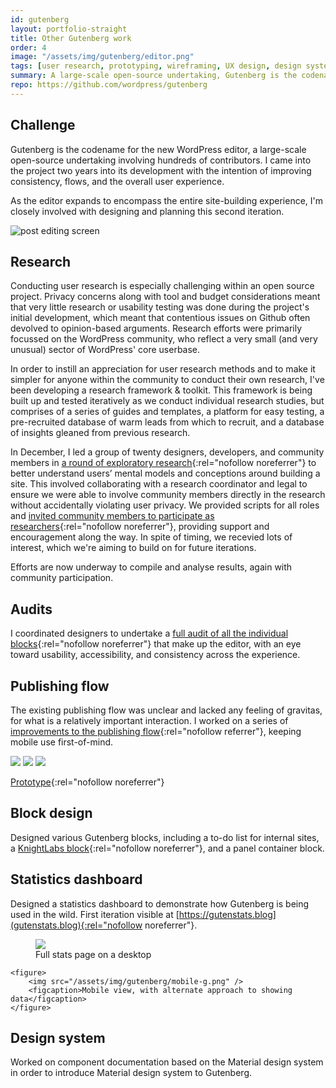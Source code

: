 ```yaml
---
id: gutenberg
layout: portfolio-straight
title: Other Gutenberg work
order: 4
image: "/assets/img/gutenberg/editor.png"
tags: [user research, prototyping, wireframing, UX design, design systems, documentation, data visualisation]
summary: A large-scale open-source undertaking, Gutenberg is the codename for both a new editor, and a fundamental change to the way that WordPress works.
repo: https://github.com/wordpress/gutenberg
---
```


## Challenge

Gutenberg is the codename for the new WordPress editor, a large-scale open-source undertaking involving hundreds of contributors. I came into the project two years into its development with the intention of improving consistency, flows, and the overall user experience.

As the editor expands to encompass the entire site-building experience, I'm closely involved with designing and planning this second iteration.

![post editing screen](/assets/img/gutenberg/animated.gif)

## Research

Conducting user research is especially challenging within an open source project. Privacy concerns along with tool and budget considerations meant that very little research or usability testing was done during the project's initial development, which meant that contentious issues on Github often devolved to opinion-based arguments. Research efforts were primarily focussed on the WordPress community, who reflect a very small (and very unusual) sector of WordPress' core userbase.

In order to instill an appreciation for user research methods and to make it simpler for anyone within the community to conduct their own research, I've been developing a research framework & toolkit. This framework is being built up and tested iteratively as we conduct individual research studies, but comprises of a series of guides and templates, a platform for easy testing, a pre-recruited database of warm leads from which to recruit, and a database of insights gleaned from previous research.

In December, I led a group of twenty designers, developers, and community members in [a round of exploratory research](https://make.wordpress.org/design/2018/11/19/two-ways-to-get-involved-in-gutenberg-user-research/){:rel="nofollow noreferrer"} to better understand users’ mental models and conceptions around building a site. This involved collaborating with a research coordinator and legal to ensure we were able to involve community members directly in the research without accidentally violating user privacy. We provided scripts for all roles and [invited community members to participate as researchers](https://make.wordpress.org/design/2018/11/19/two-ways-to-get-involved-in-gutenberg-user-research/){:rel="nofollow noreferrer"}, providing support and encouragement along the way. In spite of timing, we recevied lots of interest, which we're aiming to build on for future iterations.

Efforts are now underway to compile and analyse results, again with community participation.


## Audits

I coordinated designers to undertake a [full audit of all the individual blocks](https://github.com/WordPress/gutenberg/projects/19){:rel="nofollow noreferrer"} that make up the editor, with an eye toward usability, accessibility, and consistency across the experience.

## Publishing flow

The existing publishing flow was unclear and lacked any feeling of gravitas, for what is a relatively important interaction. I worked on a series of [improvements to the publishing flow](https://github.com/WordPress/gutenberg/issues/7602){:rel="nofollow referrer"}, keeping mobile use first-of-mind.


<div class="portfolio-sequence">
	<img src="/assets/img/gutenberg/pubflow1.png" class="noshadow double-width" />
	<img src="/assets/img/gutenberg/pubflow2.png" class="noshadow double-width" />
	<img src="/assets/img/gutenberg/publishing-flow.gif" class="double-height" />
</div>

[Prototype](https://automattic.invisionapp.com/share/DGNHVJ5ZKBC#/){:rel="nofollow noreferrer"}


## Block design

Designed various Gutenberg blocks, including a to-do list for internal sites, a [KnightLabs block](https://github.com/mkaz/juxtapose-block/issues/1){:rel="nofollow noreferrer"}, and a panel container block.

## Statistics dashboard

Designed a statistics dashboard to demonstrate how Gutenberg is being used in the wild. First iteration visible at [https://gutenstats.blog](gutenstats.blog){:rel="nofollow noreferrer"}.

<div class="portfolio-sequence">
	<figure class="double-size">
		<img src="/assets/img/gutenberg/stats-desktop.png" />
		<figcaption>Full stats page on a desktop</figcaption>
	</figure>

	<figure>
		<img src="/assets/img/gutenberg/mobile-g.png" />
		<figcaption>Mobile view, with alternate approach to showing data</figcaption>
	</figure>
</div>

## Design system

Worked on component documentation based on the Material design system in order to introduce Material design system to Gutenberg.

